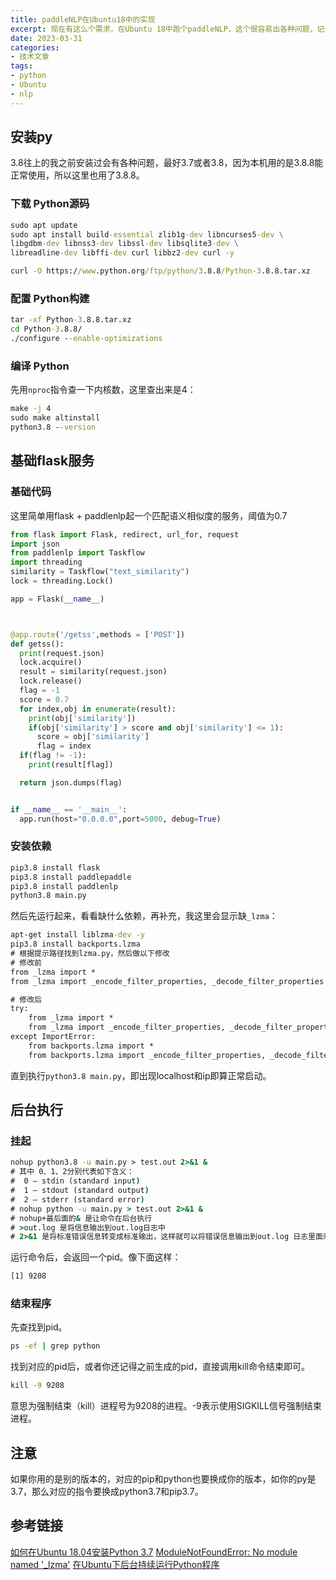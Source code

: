 ```yaml
---
title: paddleNLP在Ubuntu18中的实现
excerpt: 现在有这么个需求，在Ubuntu 18中跑个paddleNLP，这个很容易出各种问题，记录一下踩的雷。
date: 2023-03-31
categories:
- 技术文章
tags:
- python
- Ubuntu
- nlp
---
```



## 安装py

3.8往上的我之前安装过会有各种问题，最好3.7或者3.8，因为本机用的是3.8.8能正常使用，所以这里也用了3.8.8。

### 下载 Python源码
```cmd
sudo apt update
sudo apt install build-essential zlib1g-dev libncurses5-dev \
libgdbm-dev libnss3-dev libssl-dev libsqlite3-dev \
libreadline-dev libffi-dev curl libbz2-dev curl -y

curl -O https://www.python.org/ftp/python/3.8.8/Python-3.8.8.tar.xz
```

### 配置 Python构建
```cmd
tar -xf Python-3.8.8.tar.xz
cd Python-3.8.8/
./configure --enable-optimizations
```

### 编译 Python
先用`nproc`指令查一下内核数，这里查出来是4：
```cmd
make -j 4
sudo make altinstall
python3.8 --version
```

## 基础flask服务
### 基础代码
这里简单用flask + paddlenlp起一个匹配语义相似度的服务，阈值为0.7
```python
from flask import Flask, redirect, url_for, request
import json
from paddlenlp import Taskflow
import threading
similarity = Taskflow("text_similarity")
lock = threading.Lock()

app = Flask(__name__)



@app.route('/getss',methods = ['POST'])
def getss():
  print(request.json)
  lock.acquire()
  result = similarity(request.json)
  lock.release()
  flag = -1
  score = 0.7
  for index,obj in enumerate(result):
    print(obj['similarity'])
    if(obj['similarity'] > score and obj['similarity'] <= 1):
      score = obj['similarity']
      flag = index
  if(flag != -1):
    print(result[flag])

  return json.dumps(flag)


if __name__ == '__main__':
  app.run(host="0.0.0.0",port=5000, debug=True) 

```

### 安装依赖
```cmd
pip3.8 install flask
pip3.8 install paddlepaddle
pip3.8 install paddlenlp
python3.8 main.py
```

然后先运行起来，看看缺什么依赖，再补充，我这里会显示缺`_lzma`：
```cmd
apt-get install liblzma-dev -y
pip3.8 install backports.lzma
# 根据提示路径找到lzma.py，然后做以下修改
# 修改前
from _lzma import *
from _lzma import _encode_filter_properties, _decode_filter_properties

# 修改后 
try:
    from _lzma import *
    from _lzma import _encode_filter_properties, _decode_filter_properties
except ImportError:
    from backports.lzma import *
    from backports.lzma import _encode_filter_properties, _decode_filter_properties
```

直到执行`python3.8 main.py`，即出现localhost和ip即算正常启动。

## 后台执行
### 挂起
```cmd
nohup python3.8 -u main.py > test.out 2>&1 &
# 其中 0、1、2分别代表如下含义：
#  0 – stdin (standard input)
#  1 – stdout (standard output)
#  2 – stderr (standard error)
# nohup python -u main.py > test.out 2>&1 &
# nohup+最后面的& 是让命令在后台执行
# >out.log 是将信息输出到out.log日志中
# 2>&1 是将标准错误信息转变成标准输出，这样就可以将错误信息输出到out.log 日志里面来。
```

运行命令后，会返回一个pid。像下面这样：
```cmd
[1] 9208
```

### 结束程序
先查找到pid。
```cmd
ps -ef | grep python
```

找到对应的pid后，或者你还记得之前生成的pid，直接调用kill命令结束即可。
```cmd
kill -9 9208
```

意思为强制结束（kill）进程号为9208的进程。-9表示使用SIGKILL信号强制结束进程。

## 注意
如果你用的是别的版本的，对应的pip和python也要换成你的版本，如你的py是3.7，那么对应的指令要换成python3.7和pip3.7。

## 参考链接
[如何在Ubuntu 18.04安装Python 3.7](https://www.myfreax.com/how-to-install-python-3-7-on-ubuntu-18-04/)
[ModuleNotFoundError: No module named '_lzma'](https://zhuanlan.zhihu.com/p/404162713)
[在Ubuntu下后台持续运行Python程序](https://blog.csdn.net/mrbcy/article/details/64533496)








